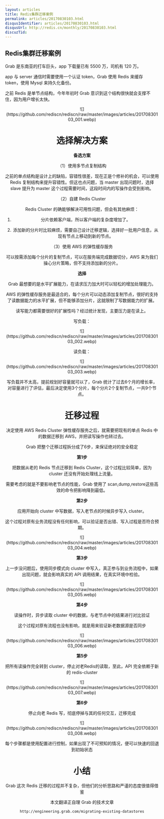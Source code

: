 ```yaml
---
layout: articles
title: Redis集群迁移案例
permalink: articles/20170830103.html
disqusIdentifier: articles/20170830103.html
disqusUrl: http://redis.cn/monthly/20170830103.html
discuzTid:
---
```



## Redis集群迁移案例

Grab 是东南亚的打车巨头，app 下载量已有 5500 万，司机有 120 万。

app 与 server 通信时需要使用一个认证 token，Grab 使用 Redis 来缓存 token，使用 Mysql 来持久化备份。

之前 Redis 是单节点结构，今年年初时 Grab 意识到这个结构很快就会支撑不住，因为用户增长太快。

<div align=center>![](https://github.com/rediscn/rediscn/raw/master/images/articles/20170830103_001.webp)

# 选择解决方案
**备选方案**

（1）使用多节点复制结构

之前的单点结构是设计上的缺陷，容错性很差，现在正是个修补的机会，可以使用 Redis 复制结构来提升容错性。但这也点问题，当 master 出现问题时，选择 slave 提升为 master 这个过程需要时间，这段时间内的写操作会受到影响。

（2）自建 Redis Cluster

Redis Cluster 的确能够解决可用性问题，但会有其他麻烦：

1. 分片依赖客户端，所以客户端的复杂度增加了。

2. 添加新的分片时比较麻烦，需要自己设计迁移逻辑，选择好一批用户信息，从现有节点上移动到新的节点。

（3）使用 AWS 的弹性缓存服务

可以按需添加每个分片的复制节点，可以在服务端完成数据切分，AWS 来为我们操心分片策略，但不支持添加新的分片。

**选择**

Grab 最想要的是水平扩展能力，在请求压力加大时可以轻松的增加处理能力。

AWS 的弹性缓存服务是最适合的，每个分片可以动态添加复制节点，很好的支持了读数据能力的水平扩展，但不能够添加分片，这就限制了写数据能力的扩展。

读写能力都需要很好的扩展性吗？经过统计发现，主要压力是在读上。

写负载：

<div align=center>![](https://github.com/rediscn/rediscn/raw/master/images/articles/20170830103_002.webp)

读负载：

<div align=center>![](https://github.com/rediscn/rediscn/raw/master/images/articles/20170830103_003.webp)

写负载并不太高，提前规划好容量就可以了，Grab 统计了过去6个月的增长率，对容量进行了评估，最后决定使用3个分片，每个分片2个复制节点，一共9个节点。

# 迁移过程
决定使用 AWS Redis Cluster 弹性缓存服务之后，就需要把现有的单点 Redis 中的数据迁移到 AWS，并把读写操作也转过去。

Grab 把整个迁移过程拆分成了6步，来保证绝对的安全稳定

**第1步**

把数据从老的 Redis 节点迁移到 Redis Cluster，这个过程比较简单，因为 cluster 还没有开始处理线上流量。

需要考虑的就是不要影响老节点的性能，Grab 使用了 scan,dump,restore这些高效的命令把影响降到最低。

**第2步**

应用开始向 cluster 中写数据，写入老节点的时候异步写入 cluster。

这个过程对原有业务流程没有任何影响，可以验证是否出错、写入过程是否符合预期。

<div align=center>![](https://github.com/rediscn/rediscn/raw/master/images/articles/20170830103_004.webp)

**第3步**

上一步没问题后，使用同步模式向 cluster 中写入，真正参与到业务流程中，如果出现问题，就会影响真实的 API 调用结果，在真实环境中检验。

<div align=center>![](https://github.com/rediscn/rediscn/raw/master/images/articles/20170830103_005.webp)

**第4步**

读操作时，异步读取 cluster 中的数据，与老节点中的结果进行对比验证

这个过程对原有流程也没有影响，就是用来验证新老数据源是否同步

<div align=center>![](https://github.com/rediscn/rediscn/raw/master/images/articles/20170830103_006.webp)

**第5步**

把所有读操作完全转到 cluster，停止对老Redis的读取，至此，API 完全依赖于新的 redis-cluster

<div align=center>![](https://github.com/rediscn/rediscn/raw/master/images/articles/20170830103_007.webp)

**第6步**

停止向老 Redis 写，彻底停掉与其的任何交互，迁移完成

<div align=center>![](https://github.com/rediscn/rediscn/raw/master/images/articles/20170830103_008.webp)

每个步骤都是使用配置进行控制，如果出现了不可预知的情况，便可以快速的回退到初始状态

# 小结
Grab 这次 Redis 迁移的过程并不复杂，但他们的分析思路和严谨的态度很值得借鉴

本文翻译正自理 Grab 的技术文章

```
http://engineering.grab.com/migrating-existing-datastores
```
